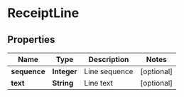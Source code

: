 
# ReceiptLine

## Properties
Name | Type | Description | Notes
------------ | ------------- | ------------- | -------------
**sequence** | **Integer** | Line sequence |  [optional]
**text** | **String** | Line text |  [optional]



